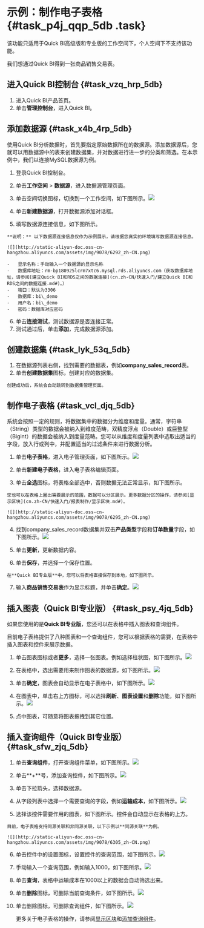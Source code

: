 # 示例：制作电子表格 {#task_p4j_qqp_5db .task}

该功能只适用于Quick BI高级版和专业版的工作空间下，个人空间下不支持该功能。

我们想通过Quick BI得到一张商品销售交易表。

## 进入Quick BI控制台 {#task_vzq_hrp_5db}

1.   进入Quick BI产品首页。 
2.   单击**管理控制台**，进入Quick BI。 

## 添加数据源 {#task_x4b_4rp_5db}

使用Quick BI分析数据时，首先要指定原始数据所在的数据源。添加数据源后，您就可以用数据源中的表来创建数据集，并对数据进行进一步的分类和筛选。在本示例中，我们以连接MySQL数据源为例。

1.   登录Quick BI控制台。 
2.   单击**工作空间** \> **数据源**，进入数据源管理页面。 
3.  单击空间切换图标，切换到一个工作空间，如下图所示。![](http://static-aliyun-doc.oss-cn-hangzhou.aliyuncs.com/assets/img/9078/6291_zh-CN.png)

 
4.   单击**新建数据源**，打开数据源添加对话框。 
5.   填写数据源连接信息，如下图所示。 

    **说明：** 以下数据源连接信息仅作为示例展示，请根据您真实的环境填写数据源连接信息。

    ![](http://static-aliyun-doc.oss-cn-hangzhou.aliyuncs.com/assets/img/9078/6292_zh-CN.png)

    -   显示名称：手动输入一个数据源的显示名称
    -   数据库地址：rm-bp180925lcrm7xtc6.mysql.rds.aliyuncs.com（获取数据库地址，请参阅[建立Quick BI和RDS之间的数据连接](cn.zh-CN/快速入门/建立Quick BI和RDS之间的数据连接.md#)。）
    -   端口：默认为3306
    -   数据库：bi\_demo
    -   用户名：bi\_demo
    -   密码：数据库对应密码
6.   单击**连接测试**，测试数据源是否连接正常。 
7.   测试通过后，单击**添加**，完成数据源添加。 

## 创建数据集 {#task_lyk_53q_5db}

1.  在数据源列表右侧，找到需要的数据表，例如**company\_sales\_record**表。 
2.   单击**创建数据集**图标，创建对应的数据集。 

    创建成功后，系统会自动跳转到数据集管理页面。


## 制作电子表格 {#task_vcl_djq_5db}

系统会按照一定的规则，将数据集中的数据分为维度和度量。通常，字符串（String）类型的数据会被纳入到维度范畴，双精度浮点（Double）或巨整型（Bigint）的数据会被纳入到度量范畴。您可以从维度和度量列表中选取出适当的字段，放入行或列中，并配置适当的过滤条件来进行数据分析。

1.  单击**电子表格**，进入电子管理页面，如下图所示。![](http://static-aliyun-doc.oss-cn-hangzhou.aliyuncs.com/assets/img/9078/6294_zh-CN.png)

 
2.   单击**新建电子表格**，进入电子表格编辑页面。 
3.   单击**全选**图标，将表格全部选中，否则数据无法正常显示，如下图所示。 

    您也可以在表格上圈出需要展示的范围，数据可以分区展示。更多数据分区的操作，请参阅[显示区块](cn.zh-CN/快速入门/报表制作/显示区块.md#)。

    ![](http://static-aliyun-doc.oss-cn-hangzhou.aliyuncs.com/assets/img/9078/6295_zh-CN.png)

4.  找到company\_sales\_record数据集并双击**产品类型**字段和**订单数量**字段，如下图所示。![](http://static-aliyun-doc.oss-cn-hangzhou.aliyuncs.com/assets/img/9078/6296_zh-CN.png)

 
5.   单击**更新**，更新数据内容。 
6.   单击**保存**，并选择一个保存位置。 

    在**Quick BI专业版**中，您可以将表格直接保存到本地，如下图所示。

7.  输入**商品销售交易表**作为显示标题，并单击**确定**。![](http://static-aliyun-doc.oss-cn-hangzhou.aliyuncs.com/assets/img/9078/6297_zh-CN.png)

 

## 插入图表（Quick BI专业版） {#task_psy_4jq_5db}

如果您使用的是**Quick BI专业版**，您还可以在表格中插入图表和查询组件。

目前电子表格提供了八种图表和一个查询组件，您可以根据表格的需要，在表格中插入图表和控件来展示数据。

1.  单击图表图标或者**更多**，选择一张图表。例如选择柱状图，如下图所示。![](http://static-aliyun-doc.oss-cn-hangzhou.aliyuncs.com/assets/img/9078/6298_zh-CN.png)

 
2.  在表格中，选出需要用来制作图表的数据源，如下图所示。![](http://static-aliyun-doc.oss-cn-hangzhou.aliyuncs.com/assets/img/9078/6299_zh-CN.png)

 
3.  单击**确定**，图表会自动显示在电子表格中，如下图所示。![](http://static-aliyun-doc.oss-cn-hangzhou.aliyuncs.com/assets/img/9078/6300_zh-CN.png)

 
4.  在图表中，单击右上方图标，可以选择**刷新**、**图表设置**和**删除**功能，如下图所示。![](http://static-aliyun-doc.oss-cn-hangzhou.aliyuncs.com/assets/img/9078/6301_zh-CN.png)

 
5.   点中图表，可随意将图表拖拽到其它位置。 

## 插入查询组件（Quick BI专业版） {#task_sfw_zjq_5db}

1.  单击**查询组件**，打开查询组件菜单，如下图所示。![](http://static-aliyun-doc.oss-cn-hangzhou.aliyuncs.com/assets/img/9078/6302_zh-CN.png)

 
2.  单击**+**号，添加查询控件，如下图所示。![](http://static-aliyun-doc.oss-cn-hangzhou.aliyuncs.com/assets/img/9078/6303_zh-CN.png)

 
3.   单击下拉箭头，选择数据源。 
4.  从字段列表中选择一个需要查询的字段，例如**运输成本**，如下图所示。![](http://static-aliyun-doc.oss-cn-hangzhou.aliyuncs.com/assets/img/9078/6304_zh-CN.png)

 
5.   选择该控件需要作用的图表，如下图所示。控件会自动显示在表格的上方。 

    目前，电子表格支持同源关联和非同源关联，以下示例以**同源关联**为例。

    ![](http://static-aliyun-doc.oss-cn-hangzhou.aliyuncs.com/assets/img/9078/6305_zh-CN.png)

6.  单击控件中的设置图标，设置控件的查询范围，如下图所示。![](http://static-aliyun-doc.oss-cn-hangzhou.aliyuncs.com/assets/img/9078/6306_zh-CN.png)

 
7.  手动输入一个查询范围，例如输入1000，如下图所示。![](http://static-aliyun-doc.oss-cn-hangzhou.aliyuncs.com/assets/img/9078/6307_zh-CN.png)

 
8.   单击**查询**，表格中运输成本在1000以上的数据会自动筛选出来。 
9.  单击**删除**图标，可删除当前查询条件，如下图所示。![](http://static-aliyun-doc.oss-cn-hangzhou.aliyuncs.com/assets/img/9078/6308_zh-CN.png)

 
10. 单击删除图标，可删除查询组件，如下图所示。![](http://static-aliyun-doc.oss-cn-hangzhou.aliyuncs.com/assets/img/9078/6309_zh-CN.png)

 

    更多关于电子表格的操作，请参阅[显示区块](cn.zh-CN/快速入门/报表制作/显示区块.md#)和[添加查询组件](cn.zh-CN/快速入门/报表制作/添加查询组件.md#)。


